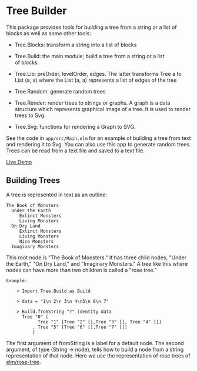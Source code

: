 # Tree Builder

This package provides tools for building a tree from a string or a list of blocks
as well as some other tools:

- Tree.Blocks: transform a string into a list of blocks

- Tree.Build: the main module; build a tree from a string or a list  
    of blocks.

- Tree.Lib: preOrder, levelOrder, edges.  The latter transforms 
  Tree a to List (a, a) where the List (a, a) represents a list of 
  edges of the tree

- Tree.Random: generate random trees

- Tree.Render: render trees to strings or graphs.  A graph
  is a data structure which represents graphical image of a tree.
  It is used to render trees to Svg.

- Tree.Svg: functions for rendering a Graph to SVG.



See the code in `app/src/Main.elm` for an example of building a
tree from text and rendering it to Svg.  You can also use this
app to generate random trees.  Trees can be read from a text
file and saved to a text file.

[Live Demo](https://jxxcarlson.github.io/app/treebuilder/)


## Building Trees

A tree
is represented in text as an outline:

    The Book of Monsters
      Under the Earth
         Extinct Monsters
         Living Monsters
      On Dry Land
         Extinct Monsters
         Living Monsters
         Nice Monsters
      Imaginary Monsters

This root node is "The Book of Monsters." It has three child nodes,
"Under the Earth," "On Dry Land," and "Imaginary Monsters." A tree like
this where nodes can have more than two children is called a "rose tree."

    Example:

        > Import Tree.Build as Build

        > data = "1\n 2\n 3\n 4\n5\n 6\n 7"

        > Build.fromString "?" identity data
          Tree "0" [
                Tree "1" [Tree "2" [],Tree "3" [], Tree "4" []]
              , Tree "5" [Tree "6" [],Tree "7" []]
              ]

The first argument of fromString is a label for a default node.
The second argument, of type (String -> node), tells how to build a node from a string
representation of that node. Here we use the representation of rose trees of
[elm/rose-tree](https://package.elm-lang.org/packages/zwilias/elm-rosetree/latest/).
